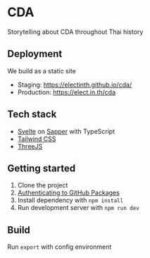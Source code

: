 # CDA

Storytelling about CDA throughout Thai history

## Deployment

We build as a static site

- Staging: https://electinth.github.io/cda/
- Production: https://elect.in.th/cda

## Tech stack

- [Svelte](https://svelte.dev) on [Sapper](https://sapper.svelte.dev) with TypeScript
- [Tailwind CSS](https://tailwindcss.com)
- [ThreeJS](https://threejs.org)

## Getting started

1. Clone the project
2. [Authenticating to GitHub Packages](https://docs.github.com/en/packages/guides/configuring-npm-for-use-with-github-packages#authenticating-to-github-packages)
3. Install dependency with `npm install`
4. Run development server with `npm run dev`

## Build

Run `export` with config environment
